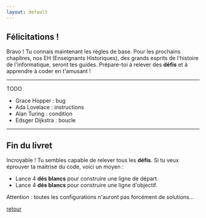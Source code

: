 ```yaml
---
layout: default
---
```


## Félicitations !

Bravo ! Tu connais maintenant les règles de base. Pour les prochains chapitres, nos EH (Enseignants Historiques), des grands esprits de l'histoire de l'informatique, seront tes guides. Prépare-toi à relever des **défis** et à apprendre à coder en t'amusant !

---

TODO

* Grace Hopper : bug
* Ada Lovelace : instructions
* Alan Turing : condition
* Edsger Dijkstra : boucle

---

## Fin du livret

Incroyable ! Tu sembles capable de relever tous les **défis**. Si tu veux éprouver ta maitrise du code, voici un moyen :

* Lance 4 **dés blancs** pour construire une ligne de départ.
* Lance 4 **dés blancs** pour construire une ligne d'objectif.

Attention : toutes les configurations n'auront pas forcément de solutions...

[retour](./5)
